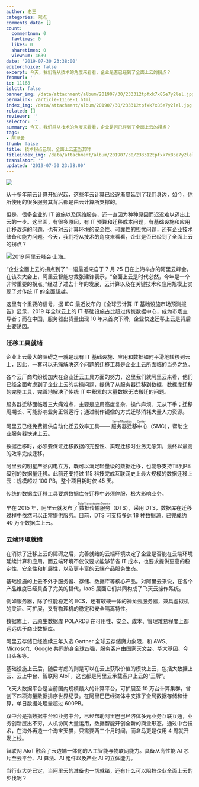```yaml
---
author: 老王
categories: 观点
comments_data: []
count:
  commentnum: 0
  favtimes: 0
  likes: 0
  sharetimes: 0
  viewnum: 4639
date: '2019-07-30 23:38:00'
editorchoice: false
excerpt: 今天，我们将从技术的角度来看看，企业是否已经到了全面上云的拐点？
fromurl: ''
id: 11168
islctt: false
banner_img: /data/attachment/album/201907/30/233312tpfxk7x85e7y2lel.jpg
permalink: /article-11168-1.html
index_img: /data/attachment/album/201907/30/233312tpfxk7x85e7y2lel.jpg
related: []
reviewer: ''
selector: ''
summary: 今天，我们将从技术的角度来看看，企业是否已经到了全面上云的拐点？
tags:
- 阿里云
thumb: false
title: 技术拐点已现，全面上云正当其时
titleindex_img: /data/attachment/album/201907/30/233312tpfxk7x85e7y2lel.jpg
translator: ''
updated: '2019-07-30 23:38:00'
---
```


![](/data/attachment/album/201907/30/233312tpfxk7x85e7y2lel.jpg)


从十多年前云计算开始兴起，这些年云计算已经逐渐蔓延到了我们身边，如今，你所使用的很多服务其背后都是由云计算所支撑的。


但是，很多企业的 IT 设施以及网络服务，还一直因为种种原因而迟迟难以迈出上云的一步。这里面，有很多原因，有 IT 预算和迁移成本问题，有基础设施和应用迁移改造的问题，也有对云计算环境的安全性、可靠性的担忧问题，还有企业技术储备和能力问题。今天，我们将从技术的角度来看看，企业是否已经到了全面上云的拐点？


![2019 阿里云峰会·上海_](/data/attachment/album/201907/30/233342cz9h928yh991h38j.jpg)


“企业全面上云的拐点到了”一语最近来自于 7 月 25 日在上海举办的阿里云峰会。在该次大会上，阿里云智能总裁张建锋表示，“全面上云是时代必然，今年是一个非常重要的拐点。”经过了过去十年的发展，云计算以及在关键技术和应用规模上实现了对传统 IT 的全面超越。


这里有个重要的信号，据 IDC 最近发布的《全球云计算 IT 基础设施市场预测报告》显示，2019 年全球云上的 IT 基础设施占比超过传统数据中心，成为市场主导者；而在中国，服务器出货量出现 10 年来首次下滑，企业快速迁移上云是背后主要诱因。


### 迁移工具就绪


企业上云最大的阻碍之一就是现有 IT 基础设施、应用和数据如何平滑地转移到云上，因此，一套可以无痛解决这个问题的迁移工具是企业上云所面临的当务之急。


各个云厂商均纷纷加大在企业迁云工具方面的努力，这里我们就阿里云来看，他们已经全面考虑到了企业上云的实操问题，提供了从服务器迁移到数据、数据库迁移的完整工具，完善地解决了传统 IT 中积累的大量数据无法搬迁的问题。


服务器迁移面临着三大痛难点，主要是应用高度复杂、操作麻烦、无从下手；迁移周期长、可能影响业务正常运行；通过制作镜像的方式迁移消耗大量人力资源。


阿里云已经免费提供自动化迁云效率工具——<ruby> 服务器迁移中心 <rp>  （ </rp> <rt>  ServerMigration Center </rt> <rp>  ） </rp></ruby>（SMC），帮助企业服务器快速上云。


数据迁移时，必须要保证迁移数据的完整性、实现迁移时业务无感知，最终以最高的效率完成迁移。


阿里云的明星产品闪电立方，既可以满足轻量级的数据迁移，也能够支持TB到PB级别的数据量迁移。此前还支持过 115 科技完成互联网史上最大规模的数据迁移上云：规模超过 100 PB，整个项目耗时仅 45 天。


传统的数据库迁移工具要求数据库在迁移中必须停服，极大影响业务。


早在 2015 年，阿里云就发布了<ruby> 数据传输服务 <rp>  （ </rp> <rt>  Data Transmission Service </rt> <rp>  ） </rp></ruby>（DTS），采用 DTS，数据库在迁移过程中依然可以正常提供服务。目前，DTS 可支持多达 18 种数据源，已完成约 40 万个数据库上云。


### 云端环境就绪


在消除了迁移上云的障碍之后，完善就绪的云端环境决定了企业是否能在云端环境延续计算和应用。而云端环境不仅仅要求能够节省 IT 成本，也要求提供更高的稳定性、安全性和扩展性，以及更丰富的云端产品服务生态。


基础设施的上云不外乎服务器、存储、数据库等核心产品。对阿里云来说，在各个产品维度已经具备了完美的替代，IaaS 层面它们共同构成了飞天云操作系统。


例如服务器，除了性能稳定的 ECS，还有软硬一体的神龙云服务器，兼具虚拟机的灵活、可扩展，又有物理机的稳定和安全隔离特性。


数据库上，云原生数据库 POLARDB 在可用性、安全、成本、管理难易程度上都远远优于商业数据库。


阿里云存储已经连续三年入选 Gartner 全球云存储魔力象限，和 AWS、Microsoft、Google 共同跻身全球四强，服务客户由国家天文台、华大基因、今日头条等。


基础设施上云后，随后考虑的则是可以在云上获取价值的模块上云，包括大数据上云、云上中台、智联网 AIoT，这也都是阿里云承载客户上云的“王牌”。


飞天大数据平台是当前国内规模最大的计算平台，可扩展至 10 万台计算集群，曾创下四项海量数据排序世界纪录。在阿里巴巴经济体中支撑了全局数据存储和计算，单日数据处理量超过 600PB。


双中台是指数据中台和业务中台，已经帮助阿里巴巴经济体多元业务互联互通，业务创新层出不穷，人机协同大量运用，数据智能开创全新的商业形态。通过中台技术，在海外再造一个淘宝天猫，只需要两三个月时间，而盒马更是仅用 4 周就开发上线。


智联网 AIoT 融合了云边端一体化的人工智能与物联网能力。具备从高性能 AI 芯片至云平台、AI 算法、AI 组件以及产业 AI 的立体能力。


当行业大势已定，当阿里云的准备也一切就绪，还有什么可以阻挡企业全面上云的步伐呢？